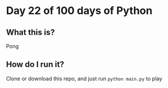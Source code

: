 # Day 22 of 100 days of Python

## What this is?
Pong

## How do I run it?
Clone or download this repo, and just run `python main.py` to play

